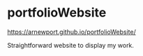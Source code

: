 # portfolioWebsite
https://arnewport.github.io/portfolioWebsite/

Straightforward website to display my work.
